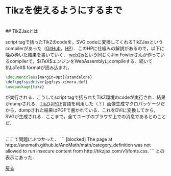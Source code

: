 # Tikzを使えるようにするまで
<br>
## TikZJaxとは

script tagで括ったTikZのcodeを，SVG codeに変換してくれるTikZJaxというcompilerがあった（[GitHub](https://github.com/kisonecat/tikzjax)，[HP](http://tikzjax.com/)）．このHPに仕組みの解説があるので，以下に噛み砕いた結果を書いていく．
[web2js](https://github.com/kisonecat/web2js)という同じくJim Fowlerさんが作っているcompilerで，$\TeX$エンジンをWebAssemblyにcompileする．続いて$\LaTeX$ formatが読み込まれ，

```tex
\documentclass[margin=0pt]{standalone}
\def\pgfsysdriver{pgfsys-ximera.def}
\usepackage{tikz}
```

が実行される．こうしてscript tagで括られたTikZ環境のcodeが実行され．結果がdumpされる．[TikZ](https://en.wikipedia.org/wiki/PGF/TikZ)は[PGF](https://en.wikipedia.org/wiki/Progressive_Graphics_File)言語を利用した（？）画像生成マクロパッケージだから，dumpされた結果はPGFで書かれている．これをDVIに変換してから，SVGが生成される．ここまで，全てユーザのブラウザ上での消息であるとのことだ．

<br>
ここで問題にぶつかった．
```
[blocked] The page at https://anomath.github.io/AnoMath/math/category_definition was not allowed to run insecure content from http://tikzjax.com/v1/fonts.css.
```
との表示にあった．

[戻る](home)